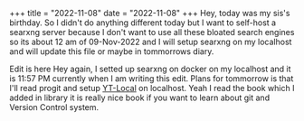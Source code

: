 +++
title = "2022-11-08"
date = "2022-11-08"
+++
Hey, today was my sis's birthday. So I didn't do anything different today but I want to self-host a searxng server because I don't want to use all these bloated search engines so its about 12 am of 09-Nov-2022 and I will setup searxng on my localhost and will update this file or maybe in tommorrows diary.

Edit is here
Hey again, I setted up searxng on docker on my localhost and it is 11:57 PM currently when I am writing this edit. Plans for tommorrow is that I'll read progit and setup <a href="git.sr.ht/~heckyel/yt-local">YT-Local</a> on localhost. Yeah I read the book which I added in library it is really nice book if you want to learn about git and Version Control system. 
